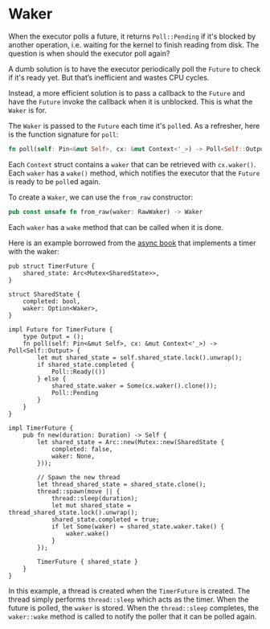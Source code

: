 # Waker

When the executor polls a future, it returns `Poll::Pending` if it's blocked by another operation, i.e. waiting for the kernel to finish
reading from disk. The question is when should the executor poll again?

A dumb solution is to have the executor periodically poll the `Future` to check if it's ready yet. But that’s inefficient and wastes CPU cycles.

Instead, a more efficient solution is to pass a callback to the `Future` and have the `Future` invoke the callback when it is unblocked. This is what the `Waker` is for.

The `Waker` is passed to the `Future` each time it's `poll`ed. As a refresher, here is the function signature for `poll`:

```rust
fn poll(self: Pin<&mut Self>, cx: &mut Context<'_>) -> Poll<Self::Output>
```

Each `Context` struct contains a `waker` that can be retrieved with `cx.waker()`. Each `waker` has a `wake()` method, which notifies the executor that the `Future` is ready to be `poll`ed again.

To create a `Waker`, we can use the `from_raw` constructor:

```rust
pub const unsafe fn from_raw(waker: RawWaker) -> Waker
```

Each `waker` has a `wake` method that can be called when it is done.

Here is an example borrowed from the [async book](https://rust-lang.github.io/async-book/02_execution/03_wakeups.html)
that implements a timer with the waker:

```
pub struct TimerFuture {
    shared_state: Arc<Mutex<SharedState>>,
}

struct SharedState {
    completed: bool,
    waker: Option<Waker>,
}

impl Future for TimerFuture {
    type Output = ();
    fn poll(self: Pin<&mut Self>, cx: &mut Context<'_>) -> Poll<Self::Output> {
        let mut shared_state = self.shared_state.lock().unwrap();
        if shared_state.completed {
            Poll::Ready(())
        } else {
            shared_state.waker = Some(cx.waker().clone());
            Poll::Pending
        }
    }
}

impl TimerFuture {
    pub fn new(duration: Duration) -> Self {
        let shared_state = Arc::new(Mutex::new(SharedState {
            completed: false,
            waker: None,
        }));

        // Spawn the new thread
        let thread_shared_state = shared_state.clone();
        thread::spawn(move || {
            thread::sleep(duration);
            let mut shared_state = thread_shared_state.lock().unwrap();
            shared_state.completed = true;
            if let Some(waker) = shared_state.waker.take() {
                waker.wake()
            }
        });

        TimerFuture { shared_state }
    }
}
```

In this example, a thread is created when the `TimerFuture` is created. The thread simply performs `thread::sleep` which acts as the timer.
When the future is polled, the `waker` is stored. When the `thread::sleep` completes, the `waker::wake` method is called to notify the poller that it can be polled again.